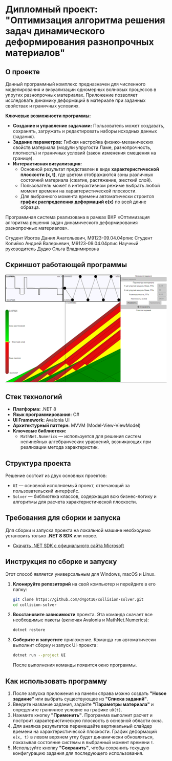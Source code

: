 # Дипломный проект: "Оптимизация алгоритма решения задач динамического деформирования разнопрочных материалов"

## О проекте

Данный программный комплекс предназначен для численного моделирования и визуализации одномерных волновых процессов в упругих разнопрочных материалах. Приложение позволяет исследовать динамику деформаций в материале при заданных свойствах и граничных условиях.

**Ключевые возможности программы:**

* **Создание и управление задачами:** Пользователь может создавать, сохранять, загружать и редактировать наборы исходных данных (задания).
* **Задание параметров:** Гибкая настройка физико-механических свойств материала (модули упругости Ламе, разнопрочность, плотность) и граничных условий (закон изменения смещения на границе).
* **Интерактивная визуализация:**
  * Основной результат представлен в виде **характеристической плоскости (x, t)**, где цветом отображаются зоны различных состояний материала (сжатие, растяжение, жесткий слой).
  * Пользователь может в интерактивном режиме выбрать любой момент времени на характеристической плоскости.
  * Для выбранного момента времени автоматически строится **график распределения деформаций e(x)** по всей длине образца.

Программная система реализована в рамках ВКР «Оптимизация алгоритма решения задач динамического деформирования разнопрочных материалов».

Студент Изотов Данил Анатольевич, М9123-09.04.04рпис
Студент Копийко Андрей Валерьевич, М9123-09.04.04рпис
Научный руководитель Дудко Ольга Владимировна

## Скриншот работающей программы

![Скриншот программы](Images/example.png)

## Стек технологий

* **Платформа:** .NET 8
* **Язык программирования:** C#
* **UI Framework:** Avalonia UI
* **Архитектурный паттерн:** MVVM (Model-View-ViewModel)
* **Ключевые библиотеки:**
  * `MathNet.Numerics` — используется для решения систем нелинейных алгебраических уравнений, возникающих при реализации метода характеристик.

## Структура проекта

Решение состоит из двух основных проектов:

* `UI` — основной исполняемый проект, отвечающий за пользовательский интерфейс.
* `Solver` — библиотека классов, содержащая всю бизнес-логику и алгоритмы для расчета характеристической плоскости.

## Требования для сборки и запуска

Для сборки и запуска проекта на локальной машине необходимо установить только **.NET 8 SDK** или новее.

* [Скачать .NET SDK с официального сайта Microsoft](https://dotnet.microsoft.com/download/dotnet/8.0)

## Инструкция по сборке и запуску

Этот способ является универсальным для Windows, macOS и Linux.

1. **Клонируйте репозиторий** на свой компьютер и перейдите в его папку:
   
   ```bash
   git clone https://github.com/d4got10/collision-solver.git
   cd collision-solver
   ```

2. **Восстановите зависимости** проекта. Эта команда скачает все необходимые пакеты (включая Avalonia и MathNet.Numerics):
   
   ```bash
   dotnet restore
   ```

3. **Соберите и запустите** приложение. Команда `run` автоматически выполнит сборку и запуск UI-проекта:
   
   ```bash
   dotnet run --project UI
   ```
   
   После выполнения команды появится окно программы.

## Как использовать программу

1. После запуска приложения на панели справа можно создать **"Новое задание"** или выбрать существующее из **"Списка заданий"**.
2. Введите название задания, задайте **"Параметры материала"** и определите граничное условие на графике `u0(t)`.
3. Нажмите кнопку **"Применить"**. Программа выполнит расчет и построит характеристическую плоскость в основной области окна.
4. Для анализа результатов перемещайте вертикальный слайдер времени на характеристической плоскости. График деформаций `e(x, t)` в левом верхнем углу будет динамически обновляться, показывая состояние системы в выбранный момент времени `t`.
5. Используйте кнопку **"Сохранить"**, чтобы сохранить текущую конфигурацию задания для последующего использования.
